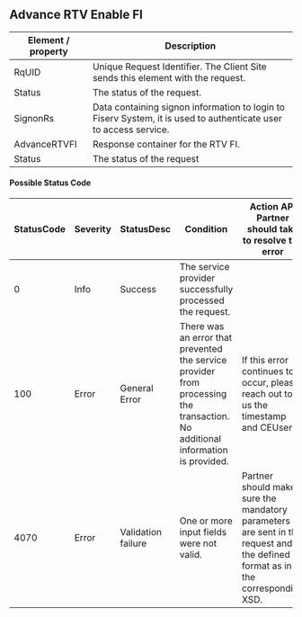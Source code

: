 ## Advance RTV Enable FI


|Element / property|Description|
|--- |--- |
|RqUID|Unique Request Identifier. The Client Site sends this element with the request.|
|Status|The status of the request.|
|SignonRs|Data containing signon information to login to Fiserv System, it is used to authenticate user to access service.|
|AdvanceRTVFI|Response container for the RTV FI.|
|Status|The status of the request|

#### Possible Status Code

|StatusCode|Severity|StatusDesc|Condition|Action API Partner should take to resolve the error|
|--- |--- |--- |--- |--- |
|0|Info|Success|The service provider successfully processed the request.||
|100|Error|General Error|There was an error that prevented the service provider from processing the transaction. No additional information is provided.|If this error continues to occur, please reach out to us the timestamp and CEUserId.|
|4070|Error|Validation failure|One or more input fields were not valid.|Partner should make sure the mandatory parameters are sent in the request and in the defined format as in the corresponding XSD.|



